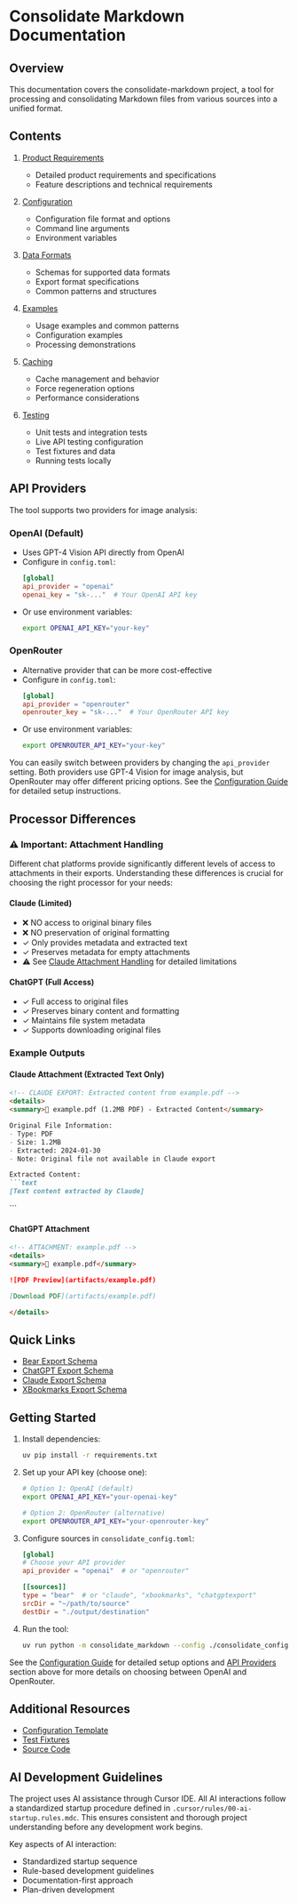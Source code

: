 # Consolidate Markdown Documentation

## Overview

This documentation covers the consolidate-markdown project, a tool for processing and consolidating Markdown files from various sources into a unified format.

## Contents

1. [Product Requirements](prd.md)
   - Detailed product requirements and specifications
   - Feature descriptions and technical requirements

2. [Configuration](configuration.md)
   - Configuration file format and options
   - Command line arguments
   - Environment variables

3. [Data Formats](schemas/README.md)
   - Schemas for supported data formats
   - Export format specifications
   - Common patterns and structures

4. [Examples](examples.md)
   - Usage examples and common patterns
   - Configuration examples
   - Processing demonstrations

5. [Caching](caching.md)
   - Cache management and behavior
   - Force regeneration options
   - Performance considerations

6. [Testing](testing.md)
   - Unit tests and integration tests
   - Live API testing configuration
   - Test fixtures and data
   - Running tests locally

## API Providers

The tool supports two providers for image analysis:

### OpenAI (Default)
- Uses GPT-4 Vision API directly from OpenAI
- Configure in `config.toml`:
  ```toml
  [global]
  api_provider = "openai"
  openai_key = "sk-..."  # Your OpenAI API key
  ```
- Or use environment variables:
  ```bash
  export OPENAI_API_KEY="your-key"
  ```

### OpenRouter
- Alternative provider that can be more cost-effective
- Configure in `config.toml`:
  ```toml
  [global]
  api_provider = "openrouter"
  openrouter_key = "sk-..."  # Your OpenRouter API key
  ```
- Or use environment variables:
  ```bash
  export OPENROUTER_API_KEY="your-key"
  ```

You can easily switch between providers by changing the `api_provider` setting. Both providers use GPT-4 Vision for image analysis, but OpenRouter may offer different pricing options. See the [Configuration Guide](configuration.md) for detailed setup instructions.

## Processor Differences

### ⚠️ Important: Attachment Handling
Different chat platforms provide significantly different levels of access to attachments in their exports. Understanding these differences is crucial for choosing the right processor for your needs:

#### Claude (Limited)
- ❌ NO access to original binary files
- ❌ NO preservation of original formatting
- ✓ Only provides metadata and extracted text
- ✓ Preserves metadata for empty attachments
- ⚠️ See [Claude Attachment Handling](claude-attachments.md) for detailed limitations

#### ChatGPT (Full Access)
- ✓ Full access to original files
- ✓ Preserves binary content and formatting
- ✓ Maintains file system metadata
- ✓ Supports downloading original files

### Example Outputs

#### Claude Attachment (Extracted Text Only)
```markdown
<!-- CLAUDE EXPORT: Extracted content from example.pdf -->
<details>
<summary>📄 example.pdf (1.2MB PDF) - Extracted Content</summary>

Original File Information:
- Type: PDF
- Size: 1.2MB
- Extracted: 2024-01-30
- Note: Original file not available in Claude export

Extracted Content:
```text
[Text content extracted by Claude]
```

</details>
```

#### ChatGPT Attachment
```markdown
<!-- ATTACHMENT: example.pdf -->
<details>
<summary>📄 example.pdf</summary>

![PDF Preview](artifacts/example.pdf)

[Download PDF](artifacts/example.pdf)

</details>
```

## Quick Links

- [Bear Export Schema](schemas/bear_export.md)
- [ChatGPT Export Schema](schemas/chatgpt_export.md)
- [Claude Export Schema](schemas/claude_export.md)
- [XBookmarks Export Schema](schemas/xbookmarks_export.md)

## Getting Started

1. Install dependencies:
   ```bash
   uv pip install -r requirements.txt
   ```

2. Set up your API key (choose one):
   ```bash
   # Option 1: OpenAI (default)
   export OPENAI_API_KEY="your-openai-key"

   # Option 2: OpenRouter (alternative)
   export OPENROUTER_API_KEY="your-openrouter-key"
   ```

3. Configure sources in `consolidate_config.toml`:
   ```toml
   [global]
   # Choose your API provider
   api_provider = "openai"  # or "openrouter"

   [[sources]]
   type = "bear"  # or "claude", "xbookmarks", "chatgptexport"
   srcDir = "~/path/to/source"
   destDir = "./output/destination"
   ```

4. Run the tool:
   ```bash
   uv run python -m consolidate_markdown --config ./consolidate_config.toml
   ```

See the [Configuration Guide](configuration.md) for detailed setup options and [API Providers](#api-providers) section above for more details on choosing between OpenAI and OpenRouter.

## Additional Resources

- [Configuration Template](../config.template.toml)
- [Test Fixtures](../tests/fixtures/README.md)
- [Source Code](../src/consolidate_markdown/)

## AI Development Guidelines

The project uses AI assistance through Cursor IDE. All AI interactions follow a standardized startup procedure defined in `.cursor/rules/00-ai-startup.rules.mdc`. This ensures consistent and thorough project understanding before any development work begins.

Key aspects of AI interaction:
- Standardized startup sequence
- Rule-based development guidelines
- Documentation-first approach
- Plan-driven development

